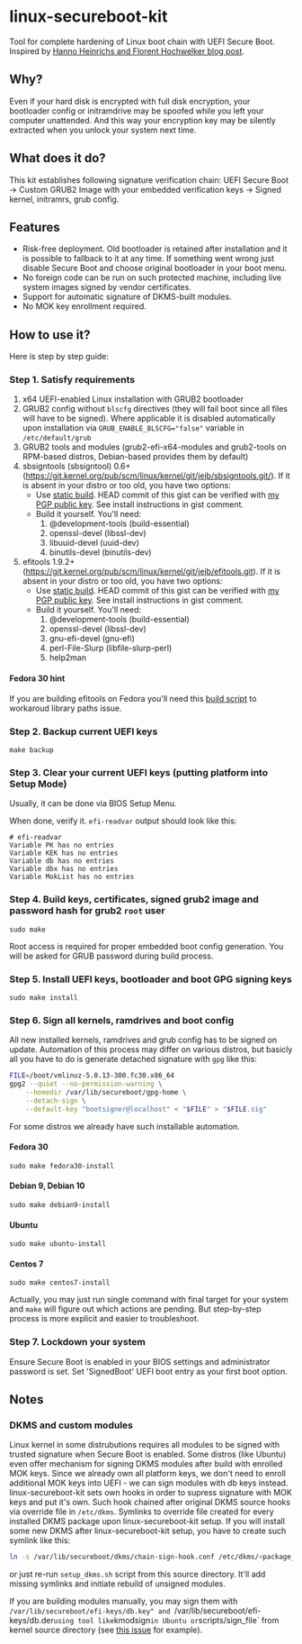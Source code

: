 # linux-secureboot-kit
Tool for complete hardening of Linux boot chain with UEFI Secure Boot. Inspired by [Hanno Heinrichs and Florent Hochwelker blog post](https://www.crowdstrike.com/blog/enhancing-secure-boot-chain-on-fedora-29/).

## Why?

Even if your hard disk is encrypted with full disk encryption, your bootloader config or initramdrive may be spoofed while you left your computer unattended. And this way your encryption key may be silently extracted when you unlock your system next time.

## What does it do?

This kit establishes following signature verification chain: UEFI Secure Boot -> Custom GRUB2 Image with your embedded verification keys -> Signed kernel, initramrs, grub config.

## Features

* Risk-free deployment. Old bootloader is retained after installation and it is possible to fallback to it at any time. If something went wrong just disable Secure Boot and choose original bootloader in your boot menu.
* No foreign code can be run on such protected machine, including live system images signed by vendor certificates.
* Support for automatic signature of DKMS-built modules.
* No MOK key enrollment required.

## How to use it?

Here is step by step guide:

### Step 1. Satisfy requirements

1. x64 UEFI-enabled Linux installation with GRUB2 bootloader
2. GRUB2 config without `blscfg` directives (they will fail boot since all files will have to be signed). Where applicable it is disabled automatically upon installation via `GRUB_ENABLE_BLSCFG="false"` variable in `/etc/default/grub`
3. GRUB2 tools and modules (grub2-efi-x64-modules and grub2-tools on RPM-based distros, Debian-based provides them by default)
4. sbsigntools (sbsigntool) 0.6+ (https://git.kernel.org/pub/scm/linux/kernel/git/jejb/sbsigntools.git/). If it is absent in your distro or too old, you have two options:
   * Use [static build](https://gist.github.com/Snawoot/a8f0863f362ed328b6bff00a3717f175). HEAD commit of this gist can be verified with [my PGP public key](https://keybase.io/yarmak/pgp_keys.asc). See install instructions in gist comment.
   * Build it yourself. You'll need:
     1. @development-tools (build-essential)
     2. openssl-devel (libssl-dev)
     3. libuuid-devel (uuid-dev)
     4. binutils-devel (binutils-dev)
5. efitools 1.9.2+ (https://git.kernel.org/pub/scm/linux/kernel/git/jejb/efitools.git). If it is absent in your distro or too old, you have two options:
   * Use [static build](https://gist.github.com/Snawoot/1937d5bc76d7b0a29f2039aa679c0449). HEAD commit of this gist can be verified with [my PGP public key](https://keybase.io/yarmak/pgp_keys.asc). See install instructions in gist comment.
   * Build it yourself. You'll need:
     1. @development-tools (build-essential)
     2. openssl-devel (libssl-dev)
     3. gnu-efi-devel (gnu-efi)
     4. perl-File-Slurp (libfile-slurp-perl)
     5. help2man

#### Fedora 30 hint

If you are building efitools on Fedora you'll need this [build script](https://gist.github.com/Snawoot/9cbad8a381b241c5bac5669d00f20620) to workaroud library paths issue.

### Step 2. Backup current UEFI keys

```
make backup
```

### Step 3. Clear your current UEFI keys (putting platform into Setup Mode)

Usually, it can be done via BIOS Setup Menu.

When done, verify it. `efi-readvar` output should look like this:

```
# efi-readvar
Variable PK has no entries
Variable KEK has no entries
Variable db has no entries
Variable dbx has no entries
Variable MokList has no entries
```

### Step 4. Build keys, certificates, signed grub2 image and password hash for grub2 `root` user 

```
sudo make
```

Root access is required for proper embedded boot config generation. You will be asked for GRUB password during build process.

### Step 5. Install UEFI keys, bootloader and boot GPG signing keys

```
sudo make install
```

### Step 6. Sign all kernels, ramdrives and boot config

All new installed kernels, ramdrives and grub config has to be signed on update. Automation of this process may differ on various distros, but basicly all you have to do is generate detached signature with `gpg` like this:

```sh
FILE=/boot/vmlinuz-5.0.13-300.fc30.x86_64
gpg2 --quiet --no-permission-warning \
    --homedir /var/lib/secureboot/gpg-home \
    --detach-sign \
    --default-key "bootsigner@localhost" < "$FILE" > "$FILE.sig"
```

For some distros we already have such installable automation.

#### Fedora 30

```
sudo make fedora30-install
```

#### Debian 9, Debian 10

```
sudo make debian9-install
```

#### Ubuntu

```
sudo make ubuntu-install
```

#### Centos 7

```
sudo make centos7-install
```

Actually, you may just run single command with final target for your system and `make` will figure out which actions are pending. But step-by-step process is more explicit and easier to troubleshoot.

### Step 7. Lockdown your system

Ensure Secure Boot is enabled in your BIOS settings and administrator password is set. Set 'SignedBoot' UEFI boot entry as your first boot option.

## Notes

### DKMS and custom modules

Linux kernel in some distrubutions requires all modules to be signed with trusted signature when Secure Boot is enabled. Some distros (like Ubuntu) even offer mechanism for signing DKMS modules after build with enrolled MOK keys. Since we already own all platform keys, we don't need to enroll additional MOK keys into UEFI - we can sign modules with db keys instead. linux-secureboot-kit sets own hooks in order to supress signature with MOK keys and put it's own. Such hook chained after original DKMS source hooks via override file in `/etc/dkms`. Symlinks to override file created for every installed DKMS package upon linux-secureboot-kit setup. If you will install some new DKMS after linux-secureboot-kit setup, you have to create such symlink like this:

```bash
ln -s /var/lib/secureboot/dkms/chain-sign-hook.conf /etc/dkms/<package_name>.conf
```

or just re-run `setup_dkms.sh` script from this source directory. It'll add missing symlinks and initiate rebuild of unsigned modules.

If you are building modules manually, you may sign them with `/var/lib/secureboot/efi-keys/db.key" and `/var/lib/secureboot/efi-keys/db.der` using tool like `kmodsign` in Ubuntu or `scripts/sign\_file` from kernel source directory (see [this issue](https://github.com/Snawoot/linux-secureboot-kit/issues/3) for example).
